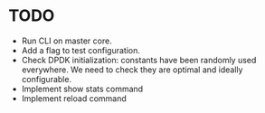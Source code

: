 TODO
====

- Run CLI on master core.
- Add a flag to test configuration.
- Check DPDK initialization: constants have been randomly used everywhere. We
  need to check they are optimal and ideally configurable.
- Implement show stats command
- Implement reload command
